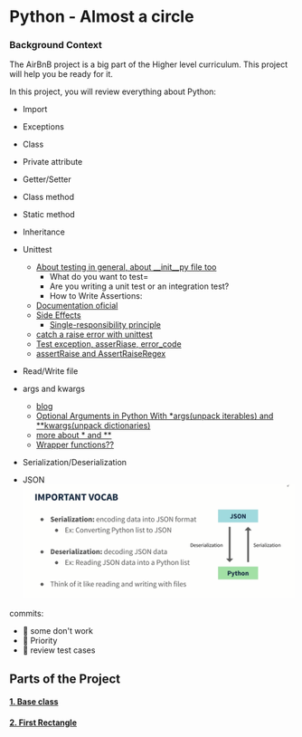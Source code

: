 # Python - Almost a circle


### Background Context
The AirBnB project is a big part of the Higher level curriculum. This project will help you be ready for it.

In this project, you will review everything about Python:

- Import
- Exceptions
- Class
- Private attribute
- Getter/Setter
- Class method
- Static method
- Inheritance

- Unittest
  - [About testing in general, about __init__py file too](https://realpython.com/python-testing/)
    - What do you want to test=
    - Are you writing a unit test or an integration test?
    - How to Write Assertions:
  - [Documentation oficial](https://docs.python.org/3/library/unittest.html)
  - [Side Effects]()
    - [Single-responsibility principle](https://en.wikipedia.org/wiki/Single-responsibility_principle)
  - [catch a raise error with unittest](https://www.youtube.com/watch?v=cdxRMjYDrmg&ab_channel=ParisNakitaKejser)
  - [Test exception, asserRiase, error_code](https://www.youtube.com/watch?v=LxbiAHGkPhk&ab_channel=AnInsightfulTechie)
  - [assertRaise and AssertRaiseRegex](https://www.tutorialspoint.com/unittest_framework/unittest_framework_exceptions_test.htm)

- Read/Write file

- args and kwargs
  - [blog](https://yasoob.me/2013/08/04/args-and-kwargs-in-python-explained/)
  - [Optional Arguments in Python With *args(unpack iterables) and **kwargs(unpack dictionaries)](https://www.youtube.com/watch?v=WcTXxX3vYgY&ab_channel=RealPython)
  - [more about * and **](https://realpython.com/python-kwargs-and-args/)
  - [Wrapper functions??](https://www.geeksforgeeks.org/function-wrappers-in-python/)

- Serialization/Deserialization

- JSON
![Serialitation - Deserialitation](https://github.com/Daniel13713/holbertonschool-higher_level_programming/blob/master/0x0C-python-almost_a_circle/images/Serialization.PNG)

commits:
- :stop_sign: some don't work
- :rotating_light: Priority
- :construction: review test cases

## Parts of the Project

#### [1. Base class](https://github.com/Daniel13713/holbertonschool-higher_level_programming/blob/master/0x0C-python-almost_a_circle/models/base.py)

#### [2. First Rectangle](https://github.com/Daniel13713/holbertonschool-higher_level_programming/blob/master/0x0C-python-almost_a_circle/models/rectangle.py)

